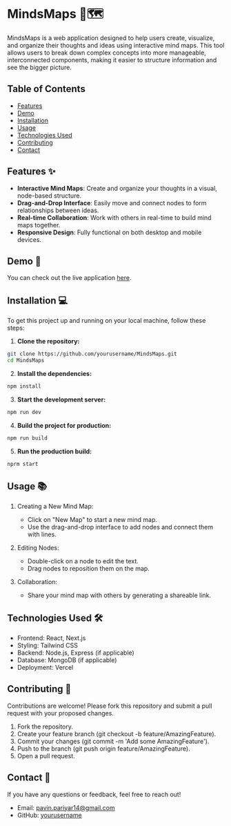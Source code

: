 # MindsMaps 🧠🗺️

MindsMaps is a web application designed to help users create, visualize, and organize their thoughts and ideas using interactive mind maps. This tool allows users to break down complex concepts into more manageable, interconnected components, making it easier to structure information and see the bigger picture.

## Table of Contents

- [Features](#features-)
- [Demo](#demo-)
- [Installation](#installation-)
- [Usage](#usage-)
- [Technologies Used](#Technologies-Used-)
- [Contributing](#contributing-)
- [Contact](#contact-)

## Features ✨

- **Interactive Mind Maps**: Create and organize your thoughts in a visual, node-based structure.
- **Drag-and-Drop Interface**: Easily move and connect nodes to form relationships between ideas.
- **Real-time Collaboration**: Work with others in real-time to build mind maps together.
- **Responsive Design**: Fully functional on both desktop and mobile devices.

## Demo 🚀

You can check out the live application [here](https://mindsmaps.vercel.app/).

## Installation 💻

To get this project up and running on your local machine, follow these steps:

  1. **Clone the repository:**

   ```bash
   git clone https://github.com/yourusername/MindsMaps.git
   cd MindsMaps
   ```

  2. **Install the dependencies:**

   ```bash
   npm install
   ```

   3. **Start the development server:**

  ```bash   
  npm run dev
  ```

  4. **Build the project for production:**

  ```bash
  npm run build
  ```

  5. **Run the production build:**

  ```bash
  nprm start
  ```

## Usage 📚

1. Creating a New Mind Map:
   - Click on "New Map" to start a new mind map.
   - Use the drag-and-drop interface to add nodes and connect them with lines.

2. Editing Nodes:
   - Double-click on a node to edit the text.
   - Drag nodes to reposition them on the map.

3. Collaboration:
   - Share your mind map with others by generating a shareable link.

## Technologies Used 🛠️

- Frontend: React, Next.js
- Styling: Tailwind CSS
- Backend: Node.js, Express (if applicable)
- Database: MongoDB (if applicable)
- Deployment: Vercel

## Contributing 🤝
Contributions are welcome! Please fork this repository and submit a pull request with your proposed changes.

1. Fork the repository.
2. Create your feature branch (git checkout -b feature/AmazingFeature).
3. Commit your changes (git commit -m 'Add some AmazingFeature').
4. Push to the branch (git push origin feature/AmazingFeature).
5. Open a pull request.

## Contact 📧
If you have any questions or feedback, feel free to reach out!

- Email: pavin.pariyar14@gmail.com
- GitHub: [yourusername](https://github.com/pavinpariyar)

